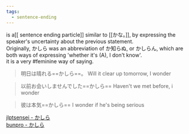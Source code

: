 ```yaml
---
tags:
  - sentence-ending
---
```

is a[[ sentence ending particle]] similar to [[かな。]], by expressing the speaker's uncertainty about the previous statement.  
Originally, かしら was an abbreviation of か知らぬ, or かしらん, which are both ways of expressing 'whether it's (A), I don't know'.  
it is a very #feminine way of saying.

>明日は晴れる==かしら==。
>Will it clear up tomorrow, I wonder

>以前お会いしませんでした==かしら==
>Haven't we met before, i wonder

>彼は本気==かしら==
>I wonder if he's being serious

[jlptsensei - かしら](https://jlptsensei.com/learn-japanese-grammar/%e3%81%8b%e3%81%97%e3%82%89-ka-shira-meaning/)  
[bunpro - かしら](https://bunpro.jp/grammar_points/194)